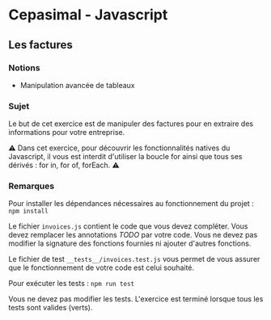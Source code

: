 # Cepasimal - Javascript
## Les factures
### Notions
+ Manipulation avancée de tableaux

### Sujet
Le but de cet exercice est de manipuler des factures pour en extraire des informations pour votre entreprise.

⚠
Dans cet exercice, pour découvrir les fonctionnalités natives du Javascript, il vous est interdit d'utiliser la boucle for
ainsi que tous ses dérivés : for in, for of, forEach.
⚠

### Remarques
Pour installer les dépendances nécessaires au fonctionnement du projet : `npm install`

Le fichier `invoices.js` contient le code que vous devez compléter.
Vous devez remplacer les annotations *TODO* par votre code.
Vous ne devez pas modifier la signature des fonctions fournies ni ajouter d'autres fonctions.

Le fichier de test `__tests__/invoices.test.js` vous permet de vous assurer que le fonctionnement de votre code est celui souhaité.

Pour exécuter les tests : `npm run test`

Vous ne devez pas modifier les tests.
L'exercice est terminé lorsque tous les tests sont valides (verts).
